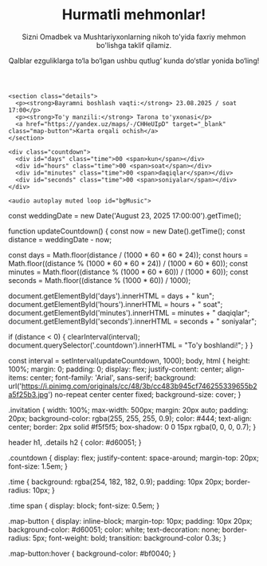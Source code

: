 <!DOCTYPE html>
<html lang="en">
<head>
  <meta charset="UTF-8" />
  <meta name="viewport" content="width=device-width, initial-scale=1.0" />
  <link rel="stylesheet" href="styles.css" />
  <title>Omadbek va Mushtariyxonlarning nikoh to'yida faxriy mehmon bo'ling!</title>
</head>
<body>
  <div class="invitation">
    <header>
      <h1>Hurmatli mehmonlar!</h1>
      <p>
        Sizni Omadbek va Mushtariyxonlarning nikoh to'yida faxriy mehmon bo'lishga taklif qilamiz.
      </p>
      <p>
        Qalblar ezguliklarga to‘la bo‘lgan ushbu qutlug‘ kunda do‘stlar yonida bo‘ling!
      </p>
    </header>

    <section class="details">
      <p><strong>Bayramni boshlash vaqti:</strong> 23.08.2025 / soat 17:00</p>
      <p><strong>To'y manzili:</strong> Tarona to'yxonasi</p>
      <a href="https://yandex.uz/maps/-/CHHeUIpD" target="_blank" class="map-button">Karta orqali ochish</a>
    </section>

    <div class="countdown">
      <div id="days" class="time">00 <span>kun</span></div>
      <div id="hours" class="time">00 <span>soat</span></div>
      <div id="minutes" class="time">00 <span>daqiqlar</span></div>
      <div id="seconds" class="time">00 <span>soniyalar</span></div>
    </div>

    <audio autoplay muted loop id="bgMusic">
  <source src="audio.mp3" type="audio/mp3" />
</audio>

<script>
  // Foydalanuvchi sahifaga birinchi marta tegganida musiqani ovozli qilish
  window.addEventListener('click', function () {
    const audio = document.getElementById('bgMusic');
    audio.muted = false;
    audio.play();
  }, { once: true }); // faqat bir marta ishlaydi
</script>
  </div>

  <script src="script.js"></script>
</body>
</html>
const weddingDate = new Date('August 23, 2025 17:00:00').getTime();

function updateCountdown() {
  const now = new Date().getTime();
  const distance = weddingDate - now;

  const days = Math.floor(distance / (1000 * 60 * 60 * 24));
  const hours = Math.floor((distance % (1000 * 60 * 60 * 24)) / (1000 * 60 * 60));
  const minutes = Math.floor((distance % (1000 * 60 * 60)) / (1000 * 60));
  const seconds = Math.floor((distance % (1000 * 60)) / 1000);

  document.getElementById('days').innerHTML = days + " <span>kun</span>";
  document.getElementById('hours').innerHTML = hours + " <span>soat</span>";
  document.getElementById('minutes').innerHTML = minutes + " <span>daqiqlar</span>";
  document.getElementById('seconds').innerHTML = seconds + " <span>soniyalar</span>";

  if (distance < 0) {
    clearInterval(interval);
    document.querySelector('.countdown').innerHTML = "To'y boshlandi!";
  }
}

const interval = setInterval(updateCountdown, 1000);
body, html {
  height: 100%;
  margin: 0;
  padding: 0;
  display: flex;
  justify-content: center;
  align-items: center;
  font-family: 'Arial', sans-serif;
  background: url('https://i.pinimg.com/originals/cc/48/3b/cc483b945cf746255339655b2a5f25b3.jpg') no-repeat center center fixed;
  background-size: cover;
}

.invitation {
  width: 100%;
  max-width: 500px;
  margin: 20px auto;
  padding: 20px;
  background-color: rgba(255, 255, 255, 0.9);
  color: #444;
  text-align: center;
  border: 2px solid #f5f5f5;
  box-shadow: 0 0 15px rgba(0, 0, 0, 0.7);
}

header h1, .details h2 {
  color: #d60051;
}

.countdown {
  display: flex;
  justify-content: space-around;
  margin-top: 20px;
  font-size: 1.5em;
}

.time {
  background: rgba(254, 182, 182, 0.9);
  padding: 10px 20px;
  border-radius: 10px;
}

.time span {
  display: block;
  font-size: 0.5em;
}

.map-button {
  display: inline-block;
  margin-top: 10px;
  padding: 10px 20px;
  background-color: #d60051;
  color: white;
  text-decoration: none;
  border-radius: 5px;
  font-weight: bold;
  transition: background-color 0.3s;
}

.map-button:hover {
  background-color: #bf0040;
}
